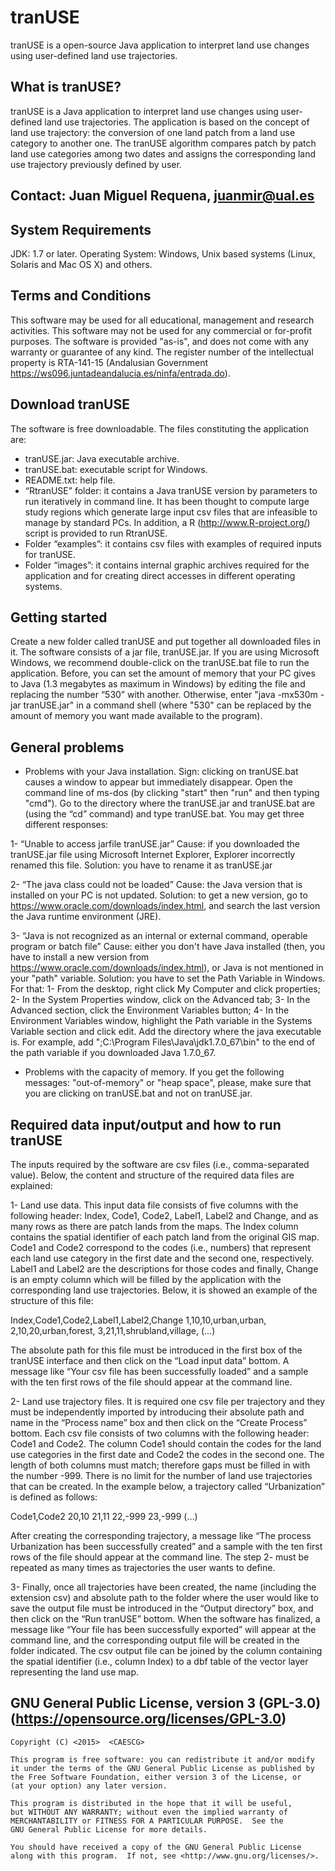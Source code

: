 # tranUSE
tranUSE is a open-source Java application to interpret land use changes using user-defined land use trajectories.

What is tranUSE?
----------------
tranUSE is a Java application to interpret land use changes using user-defined land use trajectories. The application is based on the concept of land use trajectory: the conversion of one land patch from a land use category to another one. The tranUSE algorithm compares patch by patch land use categories among two dates and assigns the corresponding land use trajectory previously defined by user.


Contact: Juan Miguel Requena, juanmir@ual.es
-------


System Requirements
-------------------
JDK: 1.7 or later.
Operating System: Windows, Unix based systems (Linux, Solaris and Mac OS X) and others.


Terms and Conditions
--------------------
This software may be used for all educational, management and research activities.  This software may not be used for any commercial or for-profit purposes.
The software is provided "as-is", and does not come with any warranty or guarantee of any kind. The register number of the intellectual property is RTA-141-15
(Andalusian Government https://ws096.juntadeandalucia.es/ninfa/entrada.do).


Download tranUSE
----------------
The software is free downloadable. The files constituting the application are:

- tranUSE.jar: Java executable archive.
- tranUSE.bat: executable script for Windows.
- README.txt: help file.
- “RtranUSE” folder: it contains a Java tranUSE version by parameters to run iteratively in command line. It has been thought to compute large study regions which generate large input csv files that are infeasible to manage by standard PCs. In addition, a R (http://www.R-project.org/) script is provided to run RtranUSE.
- Folder “examples”: it contains csv files with examples of required inputs for tranUSE.
- Folder “images”: it contains internal graphic archives required for the application and for creating direct accesses in different operating systems.


Getting started
---------------
Create a new folder called tranUSE and put together all downloaded files in it.
The software consists of a jar file, tranUSE.jar. 
If you are using Microsoft Windows, we recommend double-click on the tranUSE.bat file to run the application. Before, you can set the amount of memory that your PC gives to Java (1.3 megabytes as maximum in Windows) by editing the file and replacing the number “530” with another. Otherwise, enter "java -mx530m -jar tranUSE.jar" in a command shell (where "530" can be replaced by the amount of memory you want made available to the program).


General problems
----------------
- Problems with your Java installation.
Sign: clicking on tranUSE.bat causes a window to appear but immediately disappear.
Open the command line of ms-dos (by clicking "start" then "run" and then typing "cmd"). Go to the directory where the tranUSE.jar and tranUSE.bat are (using the “cd” command) and type tranUSE.bat. You may get three different responses:

1- “Unable to access jarfile tranUSE.jar”
Cause: if you downloaded the tranUSE.jar file using Microsoft Internet Explorer, Explorer incorrectly renamed this file. 
Solution: you have to rename it as tranUSE.jar

2- “The java class could not be loaded”
Cause: the Java version that is installed on your PC is not updated.
Solution: to get a new version, go to https://www.oracle.com/downloads/index.html, and search the last version the Java runtime environment (JRE).

3- “Java is not recognized as an internal or external command, operable program or batch file”
Cause: either you don't have Java installed (then, you have to install a new version from https://www.oracle.com/downloads/index.html), or Java is not mentioned in your "path" variable.
Solution: you have to set the Path Variable in Windows. For that: 1- From the desktop, right click My Computer and click properties; 2- In the System Properties window, click on the
Advanced tab; 3- In the Advanced section, click the Environment Variables button; 4- In the Environment Variables window, highlight the Path variable in the Systems Variable section and
click edit.  Add the directory where the java executable is. For example, add ";C:\Program Files\Java\jdk1.7.0_67\bin" to the end of the path variable if you downloaded Java 1.7.0_67.

- Problems with the capacity of memory. If you get the following messages: "out-of-memory" or "heap space", please, make sure that you are clicking on tranUSE.bat and not on tranUSE.jar.


Required data input/output and how to run tranUSE
-------------------------------------------------
The inputs required by the software are csv files (i.e., comma-separated value). Below, the content and structure of the required data files are explained:

1- Land use data. This input data file consists of five columns with the following header: Index, Code1, Code2, Label1, Label2 and Change, and as many rows as there are patch lands from the maps. The Index column contains the spatial identifier of each patch land from the original GIS map. Code1 and Code2 correspond to the codes (i.e., numbers) that represent each land use category in the first date and the second one, respectively. Label1 and Label2 are the descriptions for those codes and finally, Change is an empty column which will be filled by the application with the corresponding land use trajectories. Below, it is showed an example of the structure of this file:

Index,Code1,Code2,Label1,Label2,Change
1,10,10,urban,urban,
2,10,20,urban,forest,
3,21,11,shrubland,village,
(...)

The absolute path for this file must be introduced in the first box of the tranUSE interface and then click on the “Load input data” bottom. A message like “Your csv file has been successfully loaded” and a sample with the ten first rows of the file should appear at the command line.

2- Land use trajectory files. It is required one csv file per trajectory and they must be independently imported by introducing their absolute path and name in the “Process name” box and then click on the “Create Process” bottom. Each csv file consists of two columns with the following header: Code1 and Code2. The column Code1 should contain the codes for the land use categories in the first date and Code2 the codes in the second one. The length of both columns must match; therefore gaps must be filled in with the number -999. There is no limit for the number of land use trajectories that can be created. In the example below, a trajectory called “Urbanization” is defined as follows:

Code1,Code2
20,10
21,11
22,-999
23,-999
(…)

After creating the corresponding trajectory, a message like “The process Urbanization has been successfully created” and a sample with the ten first rows of the file should appear at the command line. The step 2- must be repeated as many times as trajectories the user wants to define.

3- Finally, once all trajectories have been created, the name (including the extension csv) and absolute path to the folder where the user would like to save the output file must be introduced in the “Output directory” box, and then click on the “Run tranUSE” bottom. When the software has finalized, a message like “Your file has been successfully exported” will appear at the command line, and the corresponding output file will be created in the folder indicated. The csv output file can be joined by the column containing the spatial identifier (i.e., column Index) to a dbf table of the vector layer representing the land use map.


GNU General Public License, version 3 (GPL-3.0) (https://opensource.org/licenses/GPL-3.0)
-----------------------------------------------

    Copyright (C) <2015>  <CAESCG>

    This program is free software: you can redistribute it and/or modify
    it under the terms of the GNU General Public License as published by
    the Free Software Foundation, either version 3 of the License, or
    (at your option) any later version.

    This program is distributed in the hope that it will be useful,
    but WITHOUT ANY WARRANTY; without even the implied warranty of
    MERCHANTABILITY or FITNESS FOR A PARTICULAR PURPOSE.  See the
    GNU General Public License for more details.

    You should have received a copy of the GNU General Public License
    along with this program.  If not, see <http://www.gnu.org/licenses/>.
